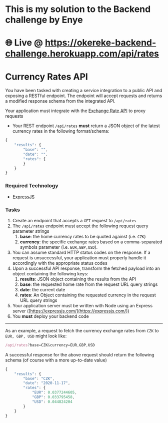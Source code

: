 # This is my solution to the Backend challenge by Enye

# 🌐 Live @ https://okereke-backend-challenge.herokuapp.com/api/rates

# Currency Rates API
You have been tasked with creating a service integration to a public API and exposing a RESTful endpoint. The endpoint will accept requests and returns a modified response schema from the integrated API.

Your application must integrate with the [Exchange Rate API](https://api.exchangeratesapi.io/latest) to proxy requests 

- Your REST endpoint `/api/rates` **must** return a JSON object of the latest currency rates in the following format/schema:

```jsx
{
    "results": {
        "base": "",
        "date": "",
        "rates": {
        }
    }
}
```

### Required Technology

- [ExpressJS](https://expressjs.com/)

### Tasks

1. Create an endpoint that accepts a `GET` request to `/api/rates`
2. The `/api/rates` endpoint must accept the following request query parameter strings
    1. **base**: the home currency rates to be quoted against (i.e. `CZK`)
    2. **currency**: the specific exchange rates based on a comma-separated symbols parameter (i.e. `EUR,GBP,USD`).
3. You can assume standard HTTP status codes on the response. If a request is unsuccessful, your application must properly handle it accordingly with the appropriate status codes
4. Upon a successful API response, transform the fetched payload into an object containing the following keys:
    1. **results**: JSON object containing the results from the API
    2. **base**: the requested home rate from the request URL query strings
    3. **date**: the current date 
    4. **rates**: An Object containing the requested currency in the request URL query strings
5. Your application server must be written with Node using an Express server ([https://expressjs.com/](https://expressjs.com/))
6. You **must** deploy your backend code

---

As an example, a request to fetch the currency exchange rates from `CZK` to `EUR, GBP, USD`  might look like:

```jsx
/api/rates?base=CZK&currency=EUR,GBP,USD
```

A successful response for the above request should return the following schema (of course with a more up-to-date value)

```jsx
{
    "results": {
        "base": "CZK",
        "date": "2020-11-17",
        "rates": {
            "EUR": 0.0377244605,
            "GBP": 0.033795458,
            "USD": 0.044824204
        }
    }
}
```
